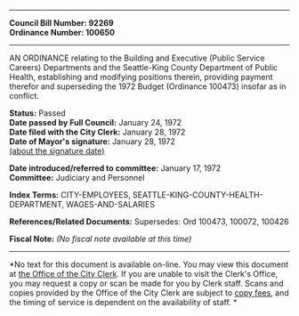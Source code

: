 * * * * *  
  
**Council Bill Number: [](#h0)[](#h2)92269**   
**Ordinance Number: 100650**  
  
* * * * *  
  
AN ORDINANCE relating to the Building and Executive (Public Service Careers) Departments and the Seattle-King County Department of Public Health, establishing and modifying positions therein, providing payment therefor and superseding the 1972 Budget (Ordinance 100473) insofar as in conflict.  
  
**Status:** Passed   
**Date passed by Full Council:** January 24, 1972   
**Date filed with the City Clerk:** January 28, 1972   
**Date of Mayor's signature:** January 28, 1972   
[(about the signature date)](/~public/approvaldate.htm)   
  
  
**Date introduced/referred to committee:** January 17, 1972   
**Committee:** Judiciary and Personnel   
  
**Index Terms:** CITY-EMPLOYEES, SEATTLE-KING-COUNTY-HEALTH-DEPARTMENT, WAGES-AND-SALARIES  
  
**References/Related Documents:** Supersedes: Ord 100473, 100072, 100426  
  
**Fiscal Note:** *(No fiscal note available at this time)*  
  
* * * * *  
  
*No text for this document is available on-line. You may view this document at [the Office of the City Clerk](http://www.seattle.gov/leg/clerk/contactUs.htm). If you are unable to visit the Clerk's Office, you may request a copy or scan be made for you by Clerk staff. Scans and copies provided by the Office of the City Clerk are subject to [copy fees](http://clerk.seattle.gov/~public/clerkfees.htm), and the timing of service is dependent on the availability of staff. *  
  
  
